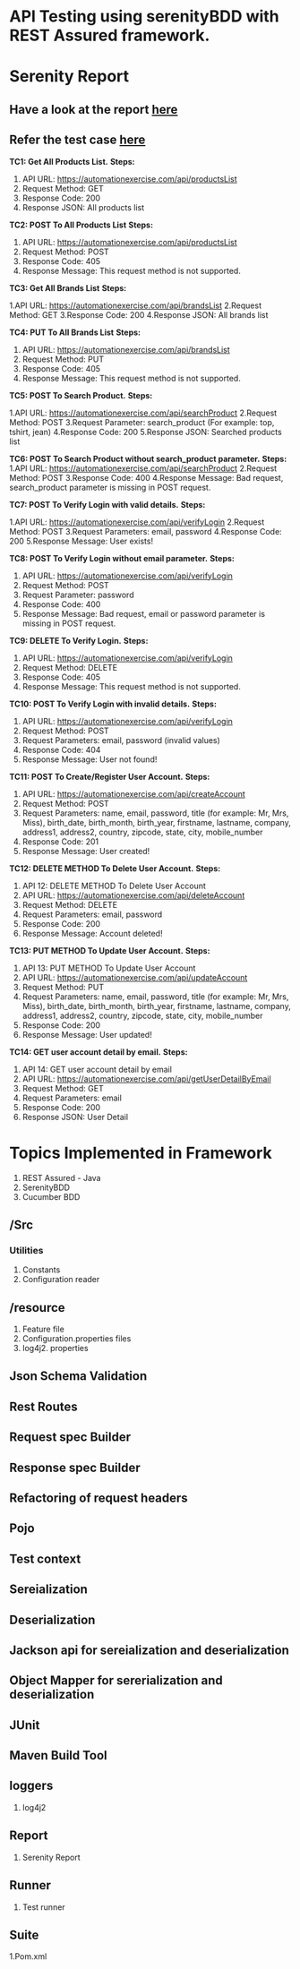 # API Testing using serenityBDD with REST Assured framework.
# Serenity Report 
## Have a look at the report [here]([https://ragul-e.github.io/Web-Ui-Testing-Using-SeleniumHybrid-Framework/](https://ragul-e.github.io/Api-Testing-Using-SerenityBDD-RESTAssured-Framework/))

## Refer the test case [here](https://automationexercise.com/api_list)


**TC1: Get All Products List.** 
**Steps:**
1. API URL: https://automationexercise.com/api/productsList
2. Request Method: GET
3. Response Code: 200
4. Response JSON: All products list


**TC2: POST To All Products List**
**Steps:**
1. API URL: https://automationexercise.com/api/productsList
2. Request Method: POST
3. Response Code: 405
4. Response Message: This request method is not supported.

**TC3: Get All Brands List**
**Steps:**

1.API URL: https://automationexercise.com/api/brandsList
2.Request Method: GET
3.Response Code: 200
4.Response JSON: All brands list


**TC4: PUT To All Brands List**
**Steps:**

1. API URL: https://automationexercise.com/api/brandsList
2. Request Method: PUT
3. Response Code: 405
4. Response Message: This request method is not supported.

**TC5: POST To Search Product.** 
**Steps:**

1.API URL: https://automationexercise.com/api/searchProduct
2.Request Method: POST
3.Request Parameter: search_product (For example: top, tshirt, jean)
4.Response Code: 200
5.Response JSON: Searched products list


**TC6: POST To Search Product without search_product parameter.** 
**Steps:**
1.API URL: https://automationexercise.com/api/searchProduct
2.Request Method: POST
3.Response Code: 400
4.Response Message: Bad request, search_product parameter is missing in POST request.

**TC7: POST To Verify Login with valid details.** 
**Steps:**

1.API URL: https://automationexercise.com/api/verifyLogin
2.Request Method: POST
3.Request Parameters: email, password
4.Response Code: 200
5.Response Message: User exists!

**TC8: POST To Verify Login without email parameter.** 
**Steps:**

1. API URL: https://automationexercise.com/api/verifyLogin
2. Request Method: POST
3. Request Parameter: password
4. Response Code: 400
5. Response Message: Bad request, email or password parameter is missing in POST request.

**TC9: DELETE To Verify Login.** 
**Steps:**

1. API URL: https://automationexercise.com/api/verifyLogin
2. Request Method: DELETE
3. Response Code: 405
4. Response Message: This request method is not supported.

**TC10: POST To Verify Login with invalid details.** 
**Steps:**

1. API URL: https://automationexercise.com/api/verifyLogin
2. Request Method: POST
3. Request Parameters: email, password (invalid values)
4. Response Code: 404
5. Response Message: User not found!

**TC11: POST To Create/Register User Account.** 
**Steps:**

1. API URL: https://automationexercise.com/api/createAccount
2. Request Method: POST
3. Request Parameters: name, email, password, title (for example: Mr, Mrs, Miss), birth_date, birth_month, birth_year, firstname, lastname, company, address1, address2, 
 country, zipcode, state, city, mobile_number
4. Response Code: 201
5. Response Message: User created!

**TC12: DELETE METHOD To Delete User Account.** 
**Steps:**

1. API 12: DELETE METHOD To Delete User Account
2. API URL: https://automationexercise.com/api/deleteAccount
3. Request Method: DELETE
4. Request Parameters: email, password
5. Response Code: 200
6. Response Message: Account deleted!

**TC13: PUT METHOD To Update User Account.** 
**Steps:**

1. API 13: PUT METHOD To Update User Account
2. API URL: https://automationexercise.com/api/updateAccount
3. Request Method: PUT
4. Request Parameters: name, email, password, title (for example: Mr, Mrs, Miss), birth_date, birth_month, birth_year, firstname, lastname, company, address1, address2, country, zipcode, state, city, mobile_number
5. Response Code: 200
6. Response Message: User updated!

**TC14: GET user account detail by email.** 
**Steps:**

1. API 14: GET user account detail by email
2. API URL: https://automationexercise.com/api/getUserDetailByEmail
3. Request Method: GET
4. Request Parameters: email
5. Response Code: 200
6. Response JSON: User Detail




# Topics Implemented in Framework

1. REST Assured - Java
2. SerenityBDD
3. Cucumber BDD


## /Src
### Utilities
1. Constants
2. Configuration reader

## /resource
1. Feature file
2. Configuration.properties files
3. log4j2. properties
   

## Json Schema Validation

## Rest Routes

## Request spec Builder

## Response spec Builder

## Refactoring of request headers

## Pojo

## Test context

## Sereialization

## Deserialization

## Jackson api for sereialization and deserialization

## Object Mapper for sererialization and deserialization


## JUnit
## Maven Build Tool
## loggers
1. log4j2


##  Report
1. Serenity Report


## Runner
1. Test runner


## Suite
1.Pom.xml

